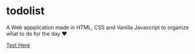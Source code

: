 # todolist

A Web appplication made in HTML, CSS and Vanilla Javascript to organize what to do for the day ♥

[Test Here](https://auracristina0693.github.io/todolist/)
